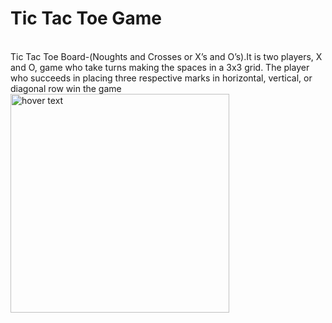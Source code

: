 <h1>Tic Tac Toe Game</h1>
<p><br>
Tic Tac Toe Board-(Noughts and Crosses or X’s and O’s).It is two players, X and O, game who take turns making the spaces in a 3x3 grid. The player who succeeds in placing three respective marks in horizontal, vertical, or diagonal row win the game<br>
<align="center">
  <img src="https://upload.wikimedia.org/wikipedia/commons/thumb/3/32/Tic_tac_toe.svg/1200px-Tic_tac_toe.svg.png" width="350" title="hover text">
</p>

